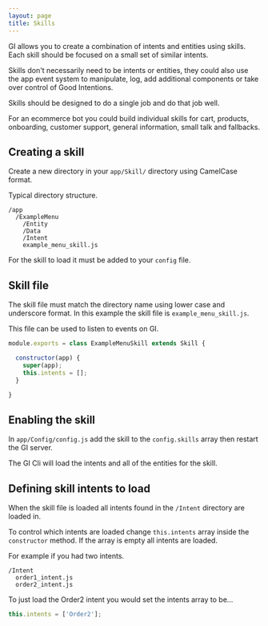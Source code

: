 ```yaml
---
layout: page
title: Skills
---
```



GI allows you to create a combination of intents and entities using skills. Each skill should be focused on a small set of similar intents.

Skills don't necessarily need to be intents or entities, they could also use the app event system to manipulate, log, add additional components or take over control of Good Intentions. 

Skills should be designed to do a single job and do that job well.

For an ecommerce bot you could build individual skills for cart, products, onboarding, customer support, general information, small talk and fallbacks.


## Creating a skill

Create a new directory in your `app/Skill/` directory using CamelCase format.

Typical directory structure.

~~~
/app
  /ExampleMenu
    /Entity
    /Data
    /Intent
    example_menu_skill.js
~~~

For the skill to load it must be added to your `config` file.

## Skill file

The skill file must match the directory name using lower case and underscore format. In this example the skill file is `example_menu_skill.js`.

This file can be used to listen to events on GI.


~~~javascript
module.exports = class ExampleMenuSkill extends Skill {

  constructor(app) {
    super(app);
    this.intents = [];
  }

}
~~~



## Enabling the skill

In `app/Config/config.js` add the skill to the `config.skills` array then restart the GI server.

The GI Cli will load the intents and all of the entities for the skill.






## Defining skill intents to load


When the skill file is loaded all intents found in the `/Intent` directory are loaded in.

To control which intents are loaded change `this.intents` array inside the `constructor` method. If the array is empty all intents are loaded.

For example if you had two intents.

~~~
/Intent
  order1_intent.js
  order2_intent.js
~~~

To just load the Order2 intent you would set the intents array to be...

~~~javascript
this.intents = ['Order2'];
~~~




